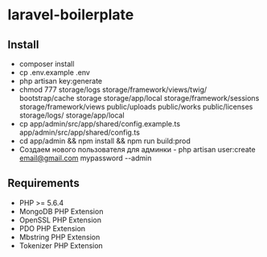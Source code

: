 # laravel-boilerplate

## Install

- composer install
- cp .env.example .env
- php artisan key:generate
- chmod 777 storage/logs storage/framework/views/twig/ bootstrap/cache storage storage/app/local storage/framework/sessions storage/framework/views public/uploads public/works public/licenses storage/logs/ storage/app/local
- cp app/admin/src/app/shared/config.example.ts app/admin/src/app/shared/config.ts
- cd app/admin && npm install && npm run build:prod
- Создаем нового пользователя для админки - php artisan user:create email@gmail.com mypassword --admin

## Requirements

- PHP >= 5.6.4 
- MongoDB PHP Extension
- OpenSSL PHP Extension
- PDO PHP Extension
- Mbstring PHP Extension
- Tokenizer PHP Extension